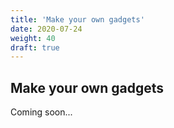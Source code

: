 ```yaml
---
title: 'Make your own gadgets'
date: 2020-07-24
weight: 40
draft: true
---
```


## Make your own gadgets

Coming soon...
